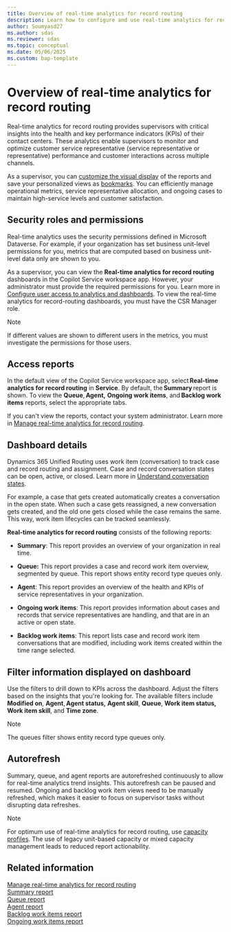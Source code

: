```yaml
---
title: Overview of real-time analytics for record routing
description: Learn how to configure and use real-time analytics for record routing to enhance agent performance and customer support.
author: Soumyasd27
ms.author: sdas
ms.reviewer: sdas
ms.topic: conceptual
ms.date: 05/06/2025
ms.custom: bap-template
---
```


# Overview of real-time analytics for record routing

Real-time analytics for record routing provides supervisors with critical insights into the health and key performance indicators (KPIs) of their contact centers. These analytics enable supervisors to monitor and optimize customer service representative (service representative or representative) performance and customer interactions across multiple channels. 

As a supervisor, you can [customize the visual display](customize-reports.md#customize-visual-display) of the reports and save your personalized views as [bookmarks](manage-bookmarks.md#manage-bookmarks-for-reports). You can efficiently manage operational metrics, service representative allocation, and ongoing cases to maintain high-service levels and customer satisfaction.

## Security roles and permissions

Real-time analytics uses the security permissions defined in Microsoft Dataverse. For example, if your organization has set business unit-level permissions for you, metrics that are computed based on business unit-level data only are shown to you.

As a supervisor, you can view the **Real-time analytics for record routing** dashboards in the Copilot Service workspace app. However, your administrator must provide the required permissions for you. Learn more in [Configure user access to analytics and dashboards](../administer/configure-customer-service-analytics-insights-csh.md#configure-user-access-to-analytics-and-dashboards). To view the real-time analytics for record-routing dashboards, you must have the CSR Manager role.

> [!NOTE]
> If different values are shown to different users in the metrics, you must investigate the permissions for those users.

## **Access reports**

In the default view of the Copilot Service workspace app, select **Real-time analytics for record routing** in **Service**. By default, the **Summary** report is shown. To view the **Queue**, **Agent,** **Ongoing work items**, and **Backlog work items** reports, select the appropriate tabs.

If you can't view the reports, contact your system administrator. Learn more in [Manage real-time analytics for record routing](../administer/enable-record-routing.md#manage-real-time-analytics-for-record-routing).

## Dashboard details 

Dynamics 365 Unified Routing uses work item (conversation) to track case and record routing and assignment. Case and record conversation states can be open, active, or closed. Learn more in [Understand conversation states](oc-conversation-state.md#understand-conversation-states). 

For example, a case that gets created automatically creates a conversation in the open state. When such a case gets reassigned, a new conversation gets created, and the old one gets closed while the case remains the same. This way, work item lifecycles can be tracked seamlessly.

**Real-time analytics for record routing** consists of the following reports:

- **Summary**: This report provides an overview of your organization in real time.

- **Queue:** This report provides a case and record work item overview, segmented by queue. This report shows entity record type queues only.

- **Agent**: This report provides an overview of the health and KPIs of service representatives in your organization.

- **Ongoing work items**: This report provides information about cases and records that service representatives are handling, and that are in an active or open state.

- **Backlog work items**: This report lists case and record work item conversations that are modified, including work items created within the time range selected.

## Filter information displayed on dashboard 

Use the filters to drill down to KPIs across the dashboard. Adjust the filters based on the insights that you're looking for. The available filters include **Modified on**, **Agent**, **Agent status,** **Agent skill**, **Queue**, **Work item status,** **Work item skill**, and **Time zone**.

> [!NOTE]
> The queues filter shows entity record type queues only.

## Autorefresh 

Summary, queue, and agent reports are autorefreshed continuously to allow for real-time analytics trend insights. This autorefresh can be paused and resumed. Ongoing and backlog work item views need to be manually refreshed, which makes it easier to focus on supervisor tasks without disrupting data refreshes.

> [!NOTE]
> For optimum use of real-time analytics for record routing, use [capacity profiles](../administer/capacity-profiles.md#create-and-manage-capacity-profiles). The use of legacy unit-based capacity or mixed capacity management leads to reduced report actionability.

## Related information

[Manage real-time analytics for record routing](../administer/enable-record-routing.md#manage-real-time-analytics-for-record-routing)  
[Summary report](rr-summary.md#view-and-understand-real-time-analytics-for-record-routing-in-the-summary-report)  
[Queue report](rr-queue.md#view-and-understand-real-time-analytics-for-record-routing-in-the-queue-report)  
[Agent report](rr-agent.md#view-and-understand-real-time-analytics-for-record-routing-in-the-agent-report)  
[Backlog work items report](rr-backlogitems.md#view-and-understand-real-time-analytics-for-record-routing-in-the-backlog-work-items-report)  
[Ongoing work items report](rr-ongoingworkitems.md#view-and-understand-real-time-analytics-for-record-routing-in-the-ongoing-work-items-report) 